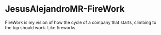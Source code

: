 # JesusAlejandroMR-FireWork
FireWork is my vision of how the cycle of a company that starts, climbing to the top should work. Like fireworks.
